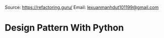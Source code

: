 Source: https://refactoring.guru/
Email: lexuanmanhdut101199@gmail.com

# Design Pattern With Python